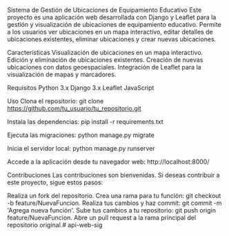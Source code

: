 Sistema de Gestión de Ubicaciones de Equipamiento Educativo
Este proyecto es una aplicación web desarrollada con Django y Leaflet para la gestión y visualización de ubicaciones de equipamiento educativo. Permite a los usuarios ver ubicaciones en un mapa interactivo, editar detalles de ubicaciones existentes, eliminar ubicaciones y crear nuevas ubicaciones.

Características
Visualización de ubicaciones en un mapa interactivo.
Edición y eliminación de ubicaciones existentes.
Creación de nuevas ubicaciones con datos geoespaciales.
Integración de Leaflet para la visualización de mapas y marcadores.

Requisitos
Python 3.x
Django 3.x
Leaflet
JavaScript

Uso
Clona el repositorio:
git clone https://github.com/tu_usuario/tu_repositorio.git

Instala las dependencias:
pip install -r requirements.txt

Ejecuta las migraciones:
python manage.py migrate

Inicia el servidor local:
python manage.py runserver

Accede a la aplicación desde tu navegador web:
http://localhost:8000/

Contribuciones
Las contribuciones son bienvenidas. Si deseas contribuir a este proyecto, sigue estos pasos:

Realiza un fork del repositorio.
Crea una rama para tu función: git checkout -b feature/NuevaFuncion.
Realiza tus cambios y haz commit: git commit -m 'Agrega nueva función'.
Sube tus cambios a tu repositorio: git push origin feature/NuevaFuncion.
Abre un pull request a la rama principal del repositorio original.#   a p i - w e b - s i g  
 